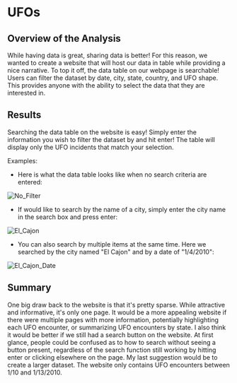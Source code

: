 # UFOs
## Overview of the Analysis
While having data is great, sharing data is better! For this reason, we wanted to create a website that will host our data in table while providing a nice narrative. To top it off, the data table on our webpage is searchable! Users can filter the dataset by date, city, state, country, and UFO shape. This provides anyone with the ability to select the data that they are interested in.

## Results
Searching the data table on the website is easy! Simply enter the information you wish to filter the dataset by and hit enter! The table will display only the UFO incidents that match your selection.

Examples:

* Here is what the data table looks like when no search criteria are entered:

![No_Filter](https://user-images.githubusercontent.com/104707395/214471730-db6da831-cb90-4bd2-a81e-fb606c84507f.png)

* If would like to search by the name of a city, simply enter the city name in the search box and press enter:

![El_Cajon](https://user-images.githubusercontent.com/104707395/214472495-9da84b22-52df-47ff-968d-8af428e895a4.png)

* You can also search by multiple items at the same time. Here we searched by the city named "El Cajon" and by a date of "1/4/2010":

![El_Cajon_Date](https://user-images.githubusercontent.com/104707395/214472593-28f4e436-88bf-469b-b3aa-d335ed9a1edc.png)

## Summary
One big draw back to the website is that it's pretty sparse. While attractive and informative, it's only one page. It would be a more appealing website if there were multiple pages with more information, potentially highlighting each UFO encounter, or summarizing UFO encounters by state. I also think it would be better if we still had a search button on the website. At first glance, people could be confused as to how to search without seeing a button present, regardless of the search function still working by hitting enter or clicking elsewhere on the page. My last suggestion would be to create a larger dataset. The website only contains UFO encounters between 1/10 and 1/13/2010. 
